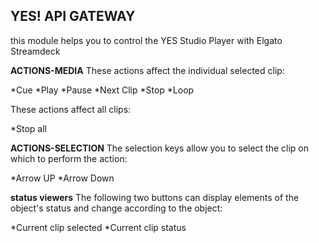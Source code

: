 ## YES! API GATEWAY

this module helps you to control the YES Studio Player with Elgato Streamdeck

**ACTIONS-MEDIA**
These actions affect the individual selected clip:

*Cue
*Play
*Pause
*Next Clip
*Stop
*Loop

These actions affect all clips:

*Stop all

**ACTIONS-SELECTION**
The selection keys allow you to select the clip on which to perform the action:

*Arrow UP
*Arrow Down

**status viewers**
The following two buttons can display elements of the object's status and change according to the object:

*Current clip selected
*Current clip status

